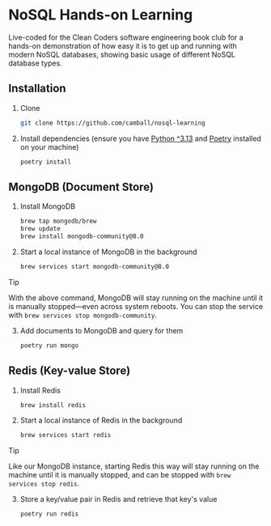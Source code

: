 # NoSQL Hands-on Learning

Live-coded for the Clean Coders software engineering book club for a hands-on demonstration of how easy it is to get up and running with modern NoSQL databases, showing basic usage of different NoSQL database types.

## Installation

1. Clone

    ```sh
    git clone https://github.com/camball/nosql-learning
    ```

2. Install dependencies (ensure you have [Python ^3.13](https://www.python.org/downloads/) and [Poetry](https://python-poetry.org/docs/#installation) installed on your machine)

    ```sh
    poetry install
    ```

## MongoDB (Document Store)

1. Install MongoDB

    ```sh
    brew tap mongodb/brew
    brew update
    brew install mongodb-community@8.0
    ```

2. Start a local instance of MongoDB in the background

    ```sh
    brew services start mongodb-community@8.0
    ```

> [!TIP]
> With the above command, MongoDB will stay running on the machine until it is manually stopped—even across system reboots. You can stop the service with `brew services stop mongodb-community`.

<!-- markdownlint-disable-next-line ol-prefix -- necessary for GH alert formatting -->
3. Add documents to MongoDB and query for them

    ```sh
    poetry run mongo
    ```

## Redis (Key-value Store)

1. Install Redis

    ```sh
    brew install redis
    ```

2. Start a local instance of Redis in the background

    ```sh
    brew services start redis
    ```

> [!TIP]
> Like our MongoDB instance, starting Redis this way will stay running on the machine until it is manually stopped, and can be stopped with `brew services stop redis`.

<!-- markdownlint-disable-next-line ol-prefix -- necessary for GH alert formatting -->
3. Store a key/value pair in Redis and retrieve that key's value

    ```sh
    poetry run redis
    ```
